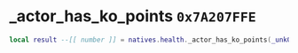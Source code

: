 # _actor_has_ko_points `0x7A207FFE`

```lua
local result --[[ number ]] = natives.health._actor_has_ko_points(_unk0 --[[ number ]])
```